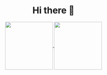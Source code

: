 <h1 align="center">Hi there 👋</h1>

<section align="center">
  <a href="https://github.com/tkming0916/github-readme-stats">
    <img align="center" height="150px" src="https://github-readme-stats.vercel.app/api?username=tkming0916&count_private=true&show_icons=true&theme=dracula" />
  </a>
  <a href="https://github.com/tkming0916/github-readme-stats">
    <img align="center" height="150px" src="https://github-readme-stats.vercel.app/api/top-langs/?username=tkming0916&count_private=true&layout=compact&theme=dracula&repo=github-readme-stats&langs_count=5" />
  </a>  
</section>
